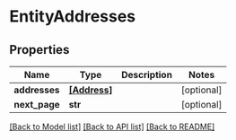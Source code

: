 # EntityAddresses


## Properties
Name | Type | Description | Notes
------------ | ------------- | ------------- | -------------
**addresses** | [**[Address]**](Address.md) |  | [optional] 
**next_page** | **str** |  | [optional] 

[[Back to Model list]](../README.md#documentation-for-models) [[Back to API list]](../README.md#documentation-for-api-endpoints) [[Back to README]](../README.md)


